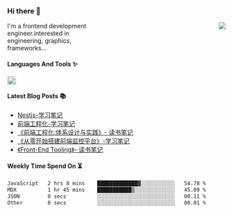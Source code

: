 <!--
**zhaohuanyuu/zhaohuanyuu** is a ✨ _special_ ✨ repository because its `README.md` (this file) appears on your GitHub profile.
-->

### Hi there 👋

<picture>
  <source media="(prefers-color-scheme: dark)" srcset="https://github-readme-stats.vercel.app/api?username=zhaohuanyuu&count_private=true&show_icons=true&theme=city_lights&hide_title=true">
  <img align="right" src="https://github-readme-stats.vercel.app/api?username=zhaohuanyuu&count_private=true&show_icons=true&hide_title=true">
</picture>

<p align="left" style="width:40%">I'm a frontend development engineer.interested in engineering, graphics, frameworks...</p>

#### Languages And Tools ✨

<img align="left" height="20" src="https://skillicons.dev/icons?i=js,ts,nodejs,rust,react,vue,svelte,gatsby,graphql,nestjs" />

</br>

#### Latest Blog Posts 📚
<!-- BLOG-POST-LIST:START -->
- [Nestjs-学习笔记](https://auu.zone/post/single-spa-note)
- [前端工程化-学习笔记](https://auu.zone/post/fe-engineering)
- [《前端工程化:体系设计与实践》- 读书笔记](https://auu.zone/post/fe-system)
- [《从零开始搭建前端监控平台》-学习笔记](https://auu.zone/post/fe-monitor)
- [《Front-End Tooling》- 读书笔记](https://auu.zone/post/fe-tooling)
<!-- BLOG-POST-LIST:END -->

#### Weekly Time Spend On ⏳
<!--START_SECTION:waka-->

```txt
JavaScript   2 hrs 8 mins    █████████████▓░░░░░░░░░░░   54.78 %
MDX          1 hr 45 mins    ███████████▒░░░░░░░░░░░░░   45.09 %
JSON         0 secs          ░░░░░░░░░░░░░░░░░░░░░░░░░   00.11 %
Other        0 secs          ░░░░░░░░░░░░░░░░░░░░░░░░░   00.01 %
```

<!--END_SECTION:waka-->
